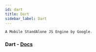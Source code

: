 ```yaml
---
id: dart
title: Dart
sidebar_label: Dart
---
```


```javascript
A Mobile StandAlone JS Engine by Google.
```

### Dart - [Docs](https://dart.dev/)